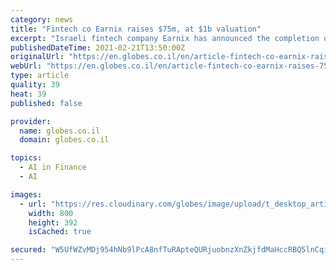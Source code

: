 ```yaml
---
category: news
title: "Fintech co Earnix raises $75m, at $1b valuation"
excerpt: "Israeli fintech company Earnix has announced the completion of a $75 million financing round led by Insight Partners, with the participation of previous investors JVP, Vintage Partners and Israel Growth Partners."
publishedDateTime: 2021-02-21T13:50:00Z
originalUrl: "https://en.globes.co.il/en/article-fintech-co-earnix-raises-75m-at-1b-valuation-1001361454"
webUrl: "https://en.globes.co.il/en/article-fintech-co-earnix-raises-75m-at-1b-valuation-1001361454"
type: article
quality: 39
heat: 39
published: false

provider:
  name: globes.co.il
  domain: globes.co.il

topics:
  - AI in Finance
  - AI

images:
  - url: "https://res.cloudinary.com/globes/image/upload/t_desktop_article_content_header_800*392/v1613915575/one%20time%20use%20only/150_iiltui.jpg"
    width: 800
    height: 392
    isCached: true

secured: "W5UfWZvMDj954hNb9lPcA8nfTuRApteQURjuobnzXnZkjfdMaHccRBQ5lnCqijsW0godL4W2ktKaxkoRcXwmI4tNVkAhEWgbT/QNwfHf96nN/E68zfD7DyafHVKp1C4zyX7ebAIeJZawvO4DdeHACl6XQXzQHMiWaapIDHGRHwf5t9awTY5iz8cVvw3+RZ0txcLaNa6cx4hhWKEtG4zFhSnLZk94wmcbJUnzvIhWDSDf6+NIKPxb1p5cGT6XZRSAJJLNWiCAE7VHZmPzbqGP/yrhUFVhlBScCQ0YHWQADl2/igKuf3iYWMNw0O9HV4Yq9ajPLca+9vpDPqHpA98CBlA8NcrbXS/48KXm9Vb54tY=;HCLSaivCaMWzGO/CBfOT7A=="
---
```


